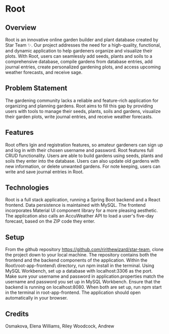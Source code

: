 # Root

## Overview
Root is an innovative online garden builder and plant database created by 
Star Team ✨. Our project addresses the need for a high-quality, functional,
and dynamic application to help gardeners organize and visualize their plots. 
With Root, users can seamlessly add seeds, plants and soils to a comprehensive database, 
compile gardens from database entries, add journal entries, create personalized gardening plots, 
and access upcoming weather forecasts, and receive sage.

## Problem Statement
The gardening community lacks a reliable and feature-rich application for organizing 
and planning gardens. Root aims to fill this gap by providing users with tools to 
manage their seeds, plants, soils and gardens, visualize their garden plots, write journal entries, 
and receive weather forecasts. 

## Features
Root offers lgin and registration features, so amateur gardeners can sign up and log in with their chosen username and password.
Root features full CRUD functionality. Users are able to build gardens using seeds, plants and soils they enter into the database.
Users can also update old gardens with new information, or delete unwanted gardens. 
For note keeping, users can write and save journal entries in Root. 


## Technologies
Root is a full stack application, running a Spring Boot backend and a React frontend. 
Data persistence is maintained with MySQL.
The frontend incorporates Material UI component library for a more pleasing aesthetic. 
The application also calls an AccuWeather API to load a user's five-day forecast, based on the ZIP code they enter.

## Setup
From the github repository https://github.com/ririthewizard/star-team, clone the project down to your local machine.
The repository contains both the frontend and the backend components of the application. 
Within the Root\root-app-frontend\ directory, run npm install in the terminal. 
Using MySQL Workbench, set up a database with localhost:3306 as the port. Make sure your username and password in 
application.properties match the username and password you set up in MySQL Workbench.
Ensure that the backend is running on localhost:8080. When both are set up, run npm start in the terminal in root-app-frontend\. 
The application should open automatically in your browser. 

## Credits
Osmakova, Elena
Williams, Riley
Woodcock, Andrew
